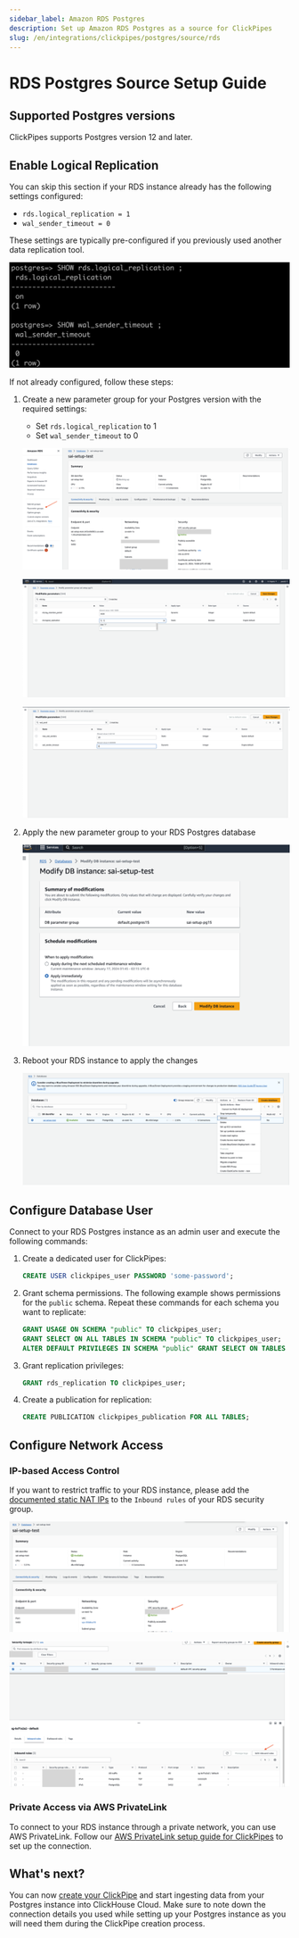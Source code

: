 ```yaml
---
sidebar_label: Amazon RDS Postgres
description: Set up Amazon RDS Postgres as a source for ClickPipes
slug: /en/integrations/clickpipes/postgres/source/rds
---
```


# RDS Postgres Source Setup Guide

## Supported Postgres versions

ClickPipes supports Postgres version 12 and later.

## Enable Logical Replication

You can skip this section if your RDS instance already has the following settings configured:
- `rds.logical_replication = 1`
- `wal_sender_timeout = 0`

These settings are typically pre-configured if you previously used another data replication tool.

![Checking if logical replication is already enabled](images/setup/rds/logical_rep_already_configured.png)

If not already configured, follow these steps:

1. Create a new parameter group for your Postgres version with the required settings:
    - Set `rds.logical_replication` to 1
    - Set `wal_sender_timeout` to 0

    ![Where to find Parameter groups in RDS?](images/setup/rds/parameter_group_in_blade.png)

    ![Changing rds.logical_replication](images/setup/rds/change_rds_logical_replication.png)

    ![Changing wal_sender_timeout](images/setup/rds/change_wal_sender_timeout.png)

2. Apply the new parameter group to your RDS Postgres database

    ![Modifying RDS Postgres with new parameter group](images/setup/rds/modify_parameter_group.png)

3. Reboot your RDS instance to apply the changes

    ![Reboot RDS Postgres](images/setup/rds/reboot_rds.png)

## Configure Database User

Connect to your RDS Postgres instance as an admin user and execute the following commands:

1. Create a dedicated user for ClickPipes:

    ```sql
    CREATE USER clickpipes_user PASSWORD 'some-password';
    ```

2. Grant schema permissions. The following example shows permissions for the `public` schema. Repeat these commands for each schema you want to replicate:

    ```sql
    GRANT USAGE ON SCHEMA "public" TO clickpipes_user;
    GRANT SELECT ON ALL TABLES IN SCHEMA "public" TO clickpipes_user;
    ALTER DEFAULT PRIVILEGES IN SCHEMA "public" GRANT SELECT ON TABLES TO clickpipes_user;
    ```

3. Grant replication privileges:

    ```sql
    GRANT rds_replication TO clickpipes_user;
    ```

4. Create a publication for replication:

    ```sql
    CREATE PUBLICATION clickpipes_publication FOR ALL TABLES;
    ```


## Configure Network Access

### IP-based Access Control

If you want to restrict traffic to your RDS instance, please add the [documented static NAT IPs](../../index.md#list-of-static-ips) to the `Inbound rules` of your RDS security group.

![Where to find security group in RDS Postgres?](images/setup/rds/security_group_in_rds_postgres.png)

![Edit inbound rules for the above security group](images/setup/rds/edit_inbound_rules.png)

### Private Access via AWS PrivateLink

To connect to your RDS instance through a private network, you can use AWS PrivateLink. Follow our [AWS PrivateLink setup guide for ClickPipes](https://clickhouse.com/docs/knowledgebase/aws-privatelink-setup-for-clickpipes) to set up the connection.


## What's next?

You can now [create your ClickPipe](../index.md) and start ingesting data from your Postgres instance into ClickHouse Cloud.
Make sure to note down the connection details you used while setting up your Postgres instance as you will need them during the ClickPipe creation process.
